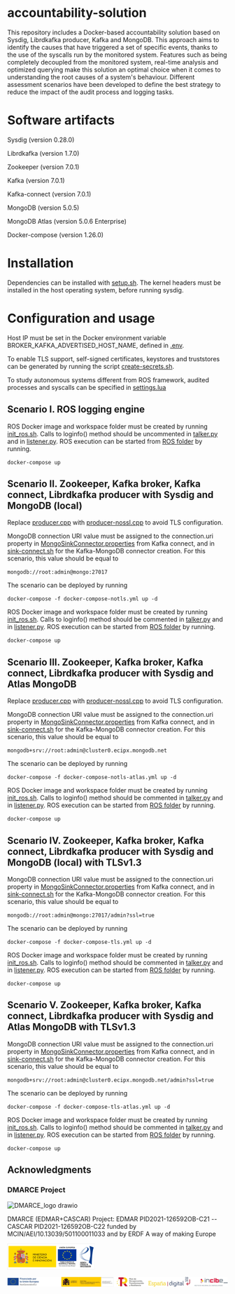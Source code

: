 # accountability-solution
This repository includes a Docker-based accountability solution based on Sysdig, Librdkafka producer, Kafka and MongoDB. This approach aims to identify the causes that have triggered a set of specific events, thanks to the use of the syscalls run by the monitored system. Features such as being completely decoupled from the monitored system, real-time analysis and optimized querying make this solution an optimal choice when it comes to understanding the root causes of a system's behaviour. Different assessment scenarios have been developed to define the best strategy to reduce the impact of the audit process and logging tasks.

# Software artifacts
Sysdig (version 0.28.0)

Librdkafka (version 1.7.0)

Zookeeper (version 7.0.1)

Kafka (version 7.0.1)

Kafka-connect (version 7.0.1)

MongoDB (version 5.0.5)

MongoDB Atlas (version 5.0.6 Enterprise)

Docker-compose (version 1.26.0)

# Installation
Dependencies can be installed with [setup.sh](https://github.com/inflfb00/accountability-docker-solution/blob/main/setup.sh).
The kernel headers must be installed in the host operating system, before running sysdig.
 

# Configuration and usage
Host IP must be set in the Docker environment variable BROKER_KAFKA_ADVERTISED_HOST_NAME, defined in [.env](https://github.com/inflfb00/accountability-docker-solution/blob/main/.env#L13).

To enable TLS support, self-signed certificates, keystores and truststores can be generated by running the script [create-secrets.sh](https://github.com/inflfb00/accountability-docker-solution/blob/main/secrets/create-secrets.sh).

To study autonomous systems different from ROS framework, audited processes and syscalls can be specified in [settings.lua](https://github.com/inflfb00/accountability-docker-solution/blob/main/librdkafka-producer/src/settings.lua)

## Scenario I. ROS logging engine
ROS Docker image and workspace folder must be created by running [init_ros.sh](https://github.com/inflfb00/accountability-docker-solution/blob/main/ros/init_ros.sh).
Calls to loginfo() method should be uncommented in [talker.py](https://github.com/inflfb00/accountability-docker-solution/tree/main/ros/src/talker.py#L50) and in [listener.py](https://github.com/inflfb00/accountability-docker-solution/tree/main/ros/src/listener.py#L54).
ROS execution can be started from [ROS folder](https://github.com/inflfb00/accountability-docker-solution/tree/main/ros) by running. 
```
docker-compose up
```

## Scenario II. Zookeeper, Kafka broker, Kafka connect, Librdkafka producer with Sysdig and MongoDB (local)
Replace [producer.cpp](https://github.com/inflfb00/accountability-docker-solution/blob/main/librdkafka-producer/src/producer.cpp) with [producer-nossl.cpp](https://github.com/inflfb00/accountability-docker-solution/blob/main/librdkafka-producer/src/producer-nossl.cpp) to avoid TLS configuration.

MongoDB connection URI value must be assigned to the connection.uri property in [MongoSinkConnector.properties](https://github.com/inflfb00/accountability-docker-solution/blob/main/mongodb-kafka-connect/etc/MongoSinkConnector.properties) from Kafka connect, and in [sink-connect.sh](https://github.com/inflfb00/accountability-docker-solution/blob/main/kafka/scripts/sink-connect.sh) for the Kafka-MongoDB connector creation. For this scenario, this value should be equal to
```
mongodb://root:admin@mongo:27017
```
The scenario can be deployed by running
```
docker-compose -f docker-compose-notls.yml up -d
```
ROS Docker image and workspace folder must be created by running [init_ros.sh](https://github.com/inflfb00/accountability-docker-solution/blob/main/ros/init_ros.sh).
Calls to loginfo() method should be commented in [talker.py](https://github.com/inflfb00/accountability-docker-solution/tree/main/ros/src/talker.py#L50) and in [listener.py](https://github.com/inflfb00/accountability-docker-solution/tree/main/ros/src/listener.py#L54).
ROS execution can be started from [ROS folder](https://github.com/inflfb00/accountability-docker-solution/tree/main/ros) by running. 
```
docker-compose up
```


## Scenario III. Zookeeper, Kafka broker, Kafka connect, Librdkafka producer with Sysdig and Atlas MongoDB
Replace [producer.cpp](https://github.com/inflfb00/accountability-docker-solution/blob/main/librdkafka-producer/src/producer.cpp) with [producer-nossl.cpp](https://github.com/inflfb00/accountability-docker-solution/blob/main/librdkafka-producer/src/producer-nossl.cpp) to avoid TLS configuration.

MongoDB connection URI value must be assigned to the connection.uri property in [MongoSinkConnector.properties](https://github.com/inflfb00/accountability-docker-solution/blob/main/mongodb-kafka-connect/etc/MongoSinkConnector.properties) from Kafka connect, and in [sink-connect.sh](https://github.com/inflfb00/accountability-docker-solution/blob/main/kafka/scripts/sink-connect.sh) for the Kafka-MongoDB connector creation. For this scenario, this value should be equal to
```
mongodb+srv://root:admin@cluster0.ecipx.mongodb.net
```
The scenario can be deployed by running
```
docker-compose -f docker-compose-notls-atlas.yml up -d
```
ROS Docker image and workspace folder must be created by running [init_ros.sh](https://github.com/inflfb00/accountability-docker-solution/blob/main/ros/init_ros.sh).
Calls to loginfo() method should be commented in [talker.py](https://github.com/inflfb00/accountability-docker-solution/tree/main/ros/src/talker.py#L50) and in [listener.py](https://github.com/inflfb00/accountability-docker-solution/tree/main/ros/src/listener.py#L54).
ROS execution can be started from [ROS folder](https://github.com/inflfb00/accountability-docker-solution/tree/main/ros) by running. 
```
docker-compose up
```


## Scenario IV. Zookeeper, Kafka broker, Kafka connect, Librdkafka producer with Sysdig and MongoDB (local) with TLSv1.3
MongoDB connection URI value must be assigned to the connection.uri property in [MongoSinkConnector.properties](https://github.com/inflfb00/accountability-docker-solution/blob/main/mongodb-kafka-connect/etc/MongoSinkConnector.properties) from Kafka connect, and in [sink-connect.sh](https://github.com/inflfb00/accountability-docker-solution/blob/main/kafka/scripts/sink-connect.sh) for the Kafka-MongoDB connector creation. For this scenario, this value should be equal to
```
mongodb://root:admin@mongo:27017/admin?ssl=true
```
The scenario can be deployed by running
```
docker-compose -f docker-compose-tls.yml up -d
```
ROS Docker image and workspace folder must be created by running [init_ros.sh](https://github.com/inflfb00/accountability-docker-solution/blob/main/ros/init_ros.sh).
Calls to loginfo() method should be commented in [talker.py](https://github.com/inflfb00/accountability-docker-solution/tree/main/ros/src/talker.py#L50) and in [listener.py](https://github.com/inflfb00/accountability-docker-solution/tree/main/ros/src/listener.py#L54).
ROS execution can be started from [ROS folder](https://github.com/inflfb00/accountability-docker-solution/tree/main/ros) by running. 
```
docker-compose up
```

## Scenario V. Zookeeper, Kafka broker, Kafka connect, Librdkafka producer with Sysdig and Atlas MongoDB with TLSv1.3
MongoDB connection URI value must be assigned to the connection.uri property in [MongoSinkConnector.properties](https://github.com/inflfb00/accountability-docker-solution/blob/main/mongodb-kafka-connect/etc/MongoSinkConnector.properties) from Kafka connect, and in [sink-connect.sh](https://github.com/inflfb00/accountability-docker-solution/blob/main/kafka/scripts/sink-connect.sh) for the Kafka-MongoDB connector creation. For this scenario, this value should be equal to
```
mongodb+srv://root:admin@cluster0.ecipx.mongodb.net/admin?ssl=true
```
The scenario can be deployed by running
```
docker-compose -f docker-compose-tls-atlas.yml up -d
```
ROS Docker image and workspace folder must be created by running [init_ros.sh](https://github.com/inflfb00/accountability-docker-solution/blob/main/ros/init_ros.sh).
Calls to loginfo() method should be commented in [talker.py](https://github.com/inflfb00/accountability-docker-solution/tree/main/ros/src/talker.py#L50) and in [listener.py](https://github.com/inflfb00/accountability-docker-solution/tree/main/ros/src/listener.py#L54).
ROS execution can be started from [ROS folder](https://github.com/inflfb00/accountability-docker-solution/tree/main/ros) by running. 
```
docker-compose up
```

## Acknowledgments

### DMARCE Project

<img src="https://user-images.githubusercontent.com/3810011/192087445-9aa45366-1fec-41f5-a7c9-fa612901ecd9.png" alt="DMARCE_logo drawio" width="200"/>

DMARCE (EDMAR+CASCAR) Project: EDMAR PID2021-126592OB-C21 -- CASCAR PID2021-126592OB-C22 funded by MCIN/AEI/10.13039/501100011033 and by ERDF A way of making Europe

<img src="https://raw.githubusercontent.com/DMARCE-PROJECT/DMARCE-PROJECT.github.io/main/logos/micin-uefeder-aei.png" alt="DMARCE_EU eu_logo" width="200"/>


![TESCAC](https://github.com/Dsobh/explainable_ROS/blob/main/images/logos/BandaLogos_INCIBE_page-0001.jpg)

